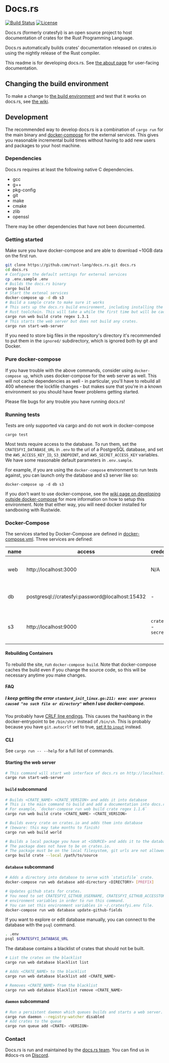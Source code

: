 # Docs.rs

[![Build Status](https://github.com/rust-lang/docs.rs/workflows/CI/badge.svg)](https://github.com/rust-lang/docs.rs/actions?workflow=CI)
[![License](https://img.shields.io/badge/license-MIT-blue.svg)](https://raw.githubusercontent.com/rust-lang/docs.rs/master/LICENSE)

Docs.rs (formerly cratesfyi) is an open source project to host documentation
of crates for the Rust Programming Language.

Docs.rs automatically builds crates' documentation released on crates.io using
the nightly release of the Rust compiler.

This readme is for developing docs.rs. See [the about page](https://docs.rs/about) for user-facing documentation.

## Changing the build environment

To make a change to [the build environment](https://github.com/rust-lang/crates-build-env)
and test that it works on docs.rs, see [the wiki](https://forge.rust-lang.org/docs-rs/add-dependencies.html).

## Development

The recommended way to develop docs.rs is a combination of `cargo run` for
the main binary and [docker-compose](https://docs.docker.com/compose/) for the external services.
This gives you reasonable incremental build times without having to add new users and packages to your host machine.

### Dependencies

Docs.rs requires at least the following native C dependencies.

- gcc
- g++
- pkg-config
- git
- make
- cmake
- zlib
- openssl

There may be other dependencies that have not been documented.

### Getting started

Make sure you have docker-compose and are able to download ~10GB data on the first run.

```sh
git clone https://github.com/rust-lang/docs.rs.git docs.rs
cd docs.rs
# Configure the default settings for external services
cp .env.sample .env
# Builds the docs.rs binary
cargo build
# Start the extenal services
docker-compose up -d db s3
# Build a sample crate to make sure it works
# This sets up the docs.rs build environment, including installing the nightly
# Rust toolchain. This will take a while the first time but will be cached afterwards.
cargo run web build crate regex 1.3.1
# This starts the web server but does not build any crates.
cargo run start-web-server
```

If you need to store big files in the repository's directory it's recommended to
put them in the `ignored/` subdirectory, which is ignored both by git and
Docker.

### Pure docker-compose

If you have trouble with the above commands, consider using `docker-compose up`,
which uses docker-compose for the web server as well.
This will not cache dependencies as well - in particular, you'll have to rebuild all 400 whenever the lockfile changes -
but makes sure that you're in a known environment so you should have fewer problems getting started.

Please file bugs for any trouble you have running docs.rs!

### Running tests

Tests are only supported via cargo and do not work in docker-compose

```
cargo test
```

Most tests require access to the database. To run them, set the
`CRATESFYI_DATABASE_URL` in `.env` to the url of a PostgreSQL database,
and set the `AWS_ACCESS_KEY_ID`, `S3_ENDPOINT`, and `AWS_SECRET_ACCESS_KEY` variables.
We have some reasonable default parameters in `.env.sample`.

For example, if you are using the `docker-compose` environment to run tests against, you can launch only the database and s3 server like so:

```console
docker-compose up -d db s3
```

If you don't want to use docker-compose, see the
[wiki page on developing outside docker-compose][wiki-no-compose]
for more information on how to setup this environment.
Note that either way, you will need docker installed for sandboxing with Rustwide.

[wiki-no-compose]: https://forge.rust-lang.org/docs-rs/no-docker-compose.html

### Docker-Compose

The services started by Docker-Compose are defined in [docker-compose.yml].
Three services are defined:

| name | access                                          | credentials                | description                            |
|------|-------------------------------------------------|----------------------------|----------------------------------------|
| web  | http://localhost:3000                           | N/A                        | A container running the docs.rs binary |
| db   | postgresql://cratesfyi:password@localhost:15432 | -                          | Postgres database used by web          |
| s3   | http://localhost:9000                           | `cratesfyi` - `secret_key` | Minio (simulates AWS S3) used by web   |

[docker-compose.yml]: ./docker-compose.yml

#### Rebuilding Containers

To rebuild the site, run `docker-compose build`.
Note that docker-compose caches the build even if you change the source code,
so this will be necessary anytime you make changes.

#### FAQ

##### I keep getting the error `standard_init_linux.go:211: exec user process caused "no such file or directory"` when I use docker-compose.

You probably have [CRLF line endings](https://en.wikipedia.org/wiki/CRLF).
This causes the hashbang in the docker-entrypoint to be `/bin/sh\r` instead of `/bin/sh`.
This is probably because you have `git.autocrlf` set to true,
[set it to `input`](https://stackoverflow.com/questions/10418975) instead.

### CLI

See `cargo run -- --help` for a full list of commands.

#### Starting the web server

```sh
# This command will start web interface of docs.rs on http://localhost:3000
cargo run start-web-server
```

#### `build` subcommand

```sh
# Builds <CRATE_NAME> <CRATE_VERSION> and adds it into database
# This is the main command to build and add a documentation into docs.rs.
# For example, `docker-compose run web build crate regex 1.1.6`
cargo run web build crate <CRATE_NAME> <CRATE_VERSION>

# Builds every crate on crates.io and adds them into database
# (beware: this may take months to finish)
cargo run web build world

# Builds a local package you have at <SOURCE> and adds it to the database.
# The package does not have to be on crates.io.
# The package must be on the local filesystem, git urls are not allowed.
cargo build crate --local /path/to/source
```

#### `database` subcommand

```sh
# Adds a directory into database to serve with `staticfile` crate.
docker-compose run web database add-directory <DIRECTORY> [PREFIX]

# Updates github stats for crates.
# You need to set CRATESFYI_GITHUB_USERNAME, CRATESFYI_GITHUB_ACCESSTOKEN
# environment variables in order to run this command.
# You can set this environment variables in ~/.cratesfyi.env file.
docker-compose run web database update-github-fields
```

If you want to explore or edit database manually, you can connect to the database
with the `psql` command.

```sh
. .env
psql $CRATESFYI_DATABASE_URL
```

The database contains a blacklist of crates that should not be built.

```sh
# List the crates on the blacklist
cargo run web database blacklist list

# Adds <CRATE_NAME> to the blacklist
cargo run web database blacklist add <CRATE_NAME>

# Removes <CRATE_NAME> from the blacklist
cargo run web database blacklist remove <CRATE_NAME>
```

#### `daemon` subcommand

```sh
# Run a persistent daemon which queues builds and starts a web server.
cargo run daemon --registry-watcher disabled
# Add crates to the queue
cargo run queue add <CRATE> <VERSION>
```

### Contact

Docs.rs is run and maintained by the [docs.rs team](https://www.rust-lang.org/governance/teams/dev-tools#docs-rs).
You can find us in #docs-rs on [Discord](https://discord.gg/f7mTXPW).
